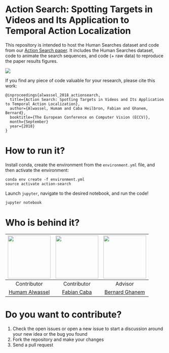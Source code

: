# Action Search: Spotting Targets in Videos and Its Application to Temporal Action Localization
This repository is intended to host the Human Searches dataset and code from our [Action Search paper](http://humamalwassel.com/publication/action-search/). It includes the Human Searches dataset, code to animate the search sequences, and code (+ raw data) to reproduce the paper results figures.

<img src="./animate-searches/example_output/example_output_animation.gif">

If you find any piece of code valuable for your research, please cite this work:
```
@inproceedings{alwassel_2018_actionsearch,
  title={Action Search: Spotting Targets in Videos and Its Application to Temporal Action Localization},
  author={Alwassel, Humam and Caba Heilbron, Fabian and Ghanem, Bernard},
  booktitle={The European Conference on Computer Vision (ECCV)},
  month={September}
  year={2018}
}
```

# How to run it?

Install conda, create the environment from the `environment.yml` file, and then activate the environment:
```
conda env create -f environment.yml
source activate action-search
```

Launch `jupyter`, navigate to the desired notebook, and run the code!
```
jupyter notebook
```

# Who is behind it?

| <img src="http://activity-net.org/challenges/2018/images/humam.jpg" width="135" height="135"> | <img src="http://activity-net.org/challenges/2018/images/fabian.png" width="135" height="135"> | <img src="http://activity-net.org/challenges/2018/images/bernard.jpg" width="135" height="135">  |
| :---: | :---: | :---: |
| Contributor | Contributor  | Advisor |
| [Humam Alwassel][web-humam] | [Fabian Caba][web-cabaf] | [Bernard Ghanem][web-bernard] |

# Do you want to contribute?

1. Check the open issues or open a new issue to start a discussion around your new idea or the bug you found
2. Fork the repository and make your changes
3. Send a pull request

[web-humam]: http://www.humamalwassel.com
[web-cabaf]: http://www.fabiancaba.com
[web-bernard]: http://www.bernardghanem.com/

